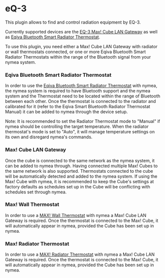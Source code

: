 # eQ-3

This plugin allows to find and control radiation equipment by EQ-3.

Currently supported devices are the [EQ-3 Max! Cube LAN Gateway](http://www.eq-3.de/max-heizungssteuerung-produktdetail/items/bc-lgw-o-tw.html)
as well as [Eqiva Bluetooth Smart Radiator Thermostat](https://www.eq-3.com/products/eqiva/bluetooth-smart-radiator-thermostat.html).

To use this plugin, you need either a Max! Cube LAN Gateway with radiator or wall thermostats connected, or one or more
Eqiva Bluetooth Smart Radiator Thermostats within the range of the Bluetooth signal from your nymea system.

### Eqiva Bluetooth Smart Radiator Thermostat

In order to use the [Eqiva Bluetooth Smart Radiator Thermostat](https://www.eq-3.com/products/eqiva/bluetooth-smart-radiator-thermostat.html)
with nymea, the nymea system is required to have Bluetooth support and the nymea system and the Thermostat need to be located within
the range of Bluetooth between each other. Once the thermostat is connected to the radiator and calibrated for it (refer to the
Eqiva Smart Bluetooth Radiator Thermostat Manual) it can be added to nymea through the device setup.

Note: It is recommended to set the Radiator Thermostat mode to "Manual" if nymea should be controlling the target temperature. When the
radiator thermostat's mode is set to "Auto", it will manage temperature settings on its own and disregard nymea's commands.

### Max! Cube LAN Gateway

Once the cube is connected to the same network as the nymea system, it can be added to nymea through. Having connected multiple
Max! Cubes to the same network is also supported. Thermostats connected to the cube will be automatically detected and added
to the nymea system. If using the Max! Cube with nymea, it is recommended to keep the Cube's settings at factory defaults as
schedules set up in the Cube will be conflicting with schedules set through nymea.

### Max! Wall Thermostat

In order to use a [MAX! Wall Thermostat](http://www.eq-3.de/max-raumloesung-produktdetail/items/bc-tc-c-wm.html) with nymea a
Max! Cube LAN Gateway is required. Once the thermostat is connected to the Max! Cube, it will automatically appear in nymea,
provided the Cube has been set up in nymea.

### Max! Radiator Thermostat

In order to use a [MAX! Radiator Thermostat](http://www.eq-3.de/max-heizungssteuerung-produktdetail/items/bc-rt-trx-cyg.html)
with nymea a Max! Cube LAN Gateway is required. Once the thermostat is connected to the Max! Cube, it will automatically appear in nymea,
provided the Cube has been set up in nymea.
